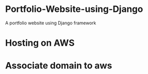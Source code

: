# Portfolio-Website-using-Django
A portfolio website using Django framework


# Hosting on AWS




# Associate domain to aws


